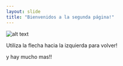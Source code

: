 ```yaml
---
layout: slide
title: "Bienvenidos a la segunda página!"
---
```

![alt text](https://encrypted-tbn0.gstatic.com/images?q=tbn:ANd9GcTiIYRCDa7JuDEyAzmhDSiLY8IuSVqeD24yVlvXiHbX_TdwVo7Gc3UXa2r9Vak4iE5rdmc&usqp=CAU)

Utiliza la flecha hacia la izquierda para volver!

y hay mucho mas!!
